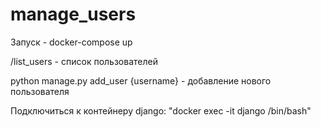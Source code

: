 # manage_users

Запуск - docker-compose up

/list_users - список пользователей

python manage.py add_user {username} - добавление нового пользователя

Подключиться к контейнеру django: "docker exec -it django /bin/bash"
